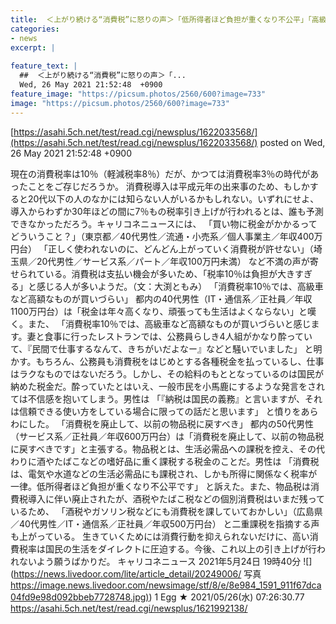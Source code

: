 ```yaml
---
title:  ＜上がり続ける“消費税”に怒りの声＞「低所得者ほど負担が重くなり不公平」「高級車など高額なものが買いづらい」★3  
categories:
- news
excerpt: |
  
feature_text: |
  ##  ＜上がり続ける“消費税”に怒りの声＞「...
  Wed, 26 May 2021 21:52:48  +0900
feature_image: "https://picsum.photos/2560/600?image=733"
image: "https://picsum.photos/2560/600?image=733"
---
```


[https://asahi.5ch.net/test/read.cgi/newsplus/1622033568/](https://asahi.5ch.net/test/read.cgi/newsplus/1622033568/)
posted on Wed, 26 May 2021 21:52:48  +0900

<!--more-->

現在の消費税率は10％（軽減税率8％）だが、かつては消費税率3％の時代があったことをご存じだろうか。 消費税導入は平成元年の出来事のため、もしかすると20代以下の人のなかには知らない人がいるかもしれない。いずれにせよ、導入からわずか30年ほどの間に7％もの税率引き上げが行われるとは、誰も予測できなかっただろう。キャリコネニュースには、 「買い物に税金がかかるってどういうこと？」（東京都／40代男性／流通・小売系／個人事業主／年収400万円台） 「正しく使われないのに、どんどん上がっていく消費税が許せない」（埼玉県／20代男性／サービス系／パート／年収100万円未満） など不満の声が寄せられている。消費税は支払い機会が多いため、「税率10％は負担が大きすぎる」と感じる人が多いようだ。（文：大渕ともみ） 「消費税率10％では、高級車など高額なものが買いづらい」 都内の40代男性（IT・通信系／正社員／年収1100万円台）は「税金は年々高くなり、頑張っても生活はよくならない」と嘆く。また、 「消費税率10％では、高級車など高額なものが買いづらいと感じます。妻と食事に行ったレストランでは、公務員らしき4人組がかなり酔っていて、『民間で仕事するなんて、きちがいだよなー』などと騒いでいました」 と明かす。もちろん、公務員も消費税をはじめとする各種税金を払っているし、仕事はラクなものではないだろう。しかし、その給料のもととなっているのは国民が納めた税金だ。酔っていたとはいえ、一般市民を小馬鹿にするような発言をされては不信感を抱いてしまう。男性は 「『納税は国民の義務』と言いますが、それは信頼できる使い方をしている場合に限っての話だと思います」 と憤りをあらわにした。 「消費税を廃止して、以前の物品税に戻すべき」 都内の50代男性（サービス系／正社員／年収600万円台）は「消費税を廃止して、以前の物品税に戻すべきです」と主張する。物品税とは、生活必需品への課税を控え、その代わりに酒やたばこなどの嗜好品に重く課税する税金のことだ。男性は 「消費税は、電気や水道などの生活必需品にも課税され、しかも所得に関係なく税率が一律。低所得者ほど負担が重くなり不公平です」 と訴えた。また、物品税は消費税導入に伴い廃止されたが、酒税やたばこ税などの個別消費税はいまだ残っているため、 「酒税やガソリン税などにも消費税を課していておかしい」（広島県／40代男性／IT・通信系／正社員／年収500万円台） と二重課税を指摘する声も上がっている。 生きていくためには消費行動を抑えられないだけに、高い消費税率は国民の生活をダイレクトに圧迫する。今後、これ以上の引き上げが行われないよう願うばかりだ。 キャリコネニュース 2021年5月24日 19時40分 ![](https://news.livedoor.com/lite/article_detail/20249006/ 写真 [https://image.news.livedoor.com/newsimage/stf/8/e/8e984_1591_911f67dca04fd9e98d092bbeb7728748.jpg)](https://image.news.livedoor.com/newsimage/stf/8/e/8e984_1591_911f67dca04fd9e98d092bbeb7728748.jpg)) 1 Egg ★ 2021/05/26(水) 07:26:30.77 https://asahi.5ch.net/test/read.cgi/newsplus/1621992138/

